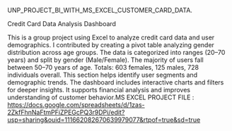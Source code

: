 UNP_PROJECT_BI_WITH_MS_EXCEL_CUSTOMER_CARD_DATA.

Credit Card Data Analysis Dashboard 

This is a group project using Excel to analyze credit card data and user demographics.
I contributed by creating a pivot table analyzing gender distribution across age groups.
The data is categorized into ranges (20–70 years) and split by gender (Male/Female).
The majority of users fall between 50–70 years of age.
Totals: 603 females, 125 males, 728 individuals overall.
This section helps identify user segments and demographic trends.
The dashboard includes interactive charts and filters for deeper insights.
It supports financial analysis and improves understanding of customer behavior.MS EXCEL PROJECT FILE : https://docs.google.com/spreadsheets/d/1zas-2ZkfFhnNaFtmPFiZPEGcPQ3r9DPi/edit?usp=sharing&ouid=111662082670639979077&rtpof=true&sd=true 
